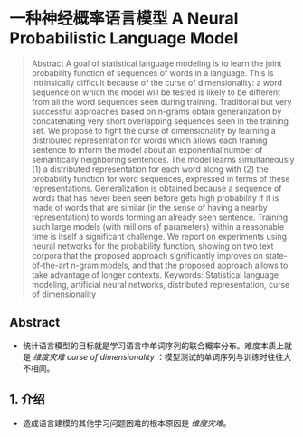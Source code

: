 # 一种神经概率语言模型 A Neural Probabilistic Language Model

> Abstract
> A goal of statistical language modeling is to learn the joint probability function of sequences of words in a language. This is intrinsically difficult because of the curse of dimensionality: a word sequence on which the model will be tested is likely to be different from all the word sequences seen during training. Traditional but very successful approaches based on n-grams obtain generalization by concatenating very short overlapping sequences seen in the training set. We propose to fight the curse of dimensionality by learning a distributed representation for words which allows each training sentence to inform the model about an exponential number of semantically neighboring sentences. The model learns simultaneously (1) a distributed representation for each word along with (2) the probability function for word sequences, expressed in terms of these representations. Generalization is obtained because a sequence of words that has never been seen before gets high probability if it is made of words that are similar (in the sense of having a nearby representation) to words forming an already seen sentence. Training such large models (with millions of parameters) within a reasonable time is itself a significant challenge. We report on experiments using neural networks for the probability function, showing on two text corpora that the proposed approach significantly improves on state-of-the-art n-gram models, and that the proposed approach allows to take advantage of longer contexts.
>  Keywords: Statistical language modeling, artificial neural networks, distributed representation, curse of dimensionality

## Abstract

-  统计语言模型的目标就是学习语言中单词序列的联合概率分布。难度本质上就是 _维度灾难 curse of dimensionality_ ：模型测试的单词序列与训练时往往大不相同。

## 1. 介绍

-  造成语言建模的其他学习问题困难的根本原因是 _维度灾难_。